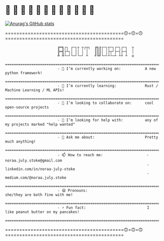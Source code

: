 # 🪷 🪷 🪷 🪷 🪷 🪷 🪷 🪷 🪷 🪷 🪷 🪷 

<!--
**noraa-july-stoke/noraa-july-stoke** is a ✨ _special_ ✨ repository because its `README.md` (this file) appears on your GitHub profile.

### - 🔭 I’m currently working on: A new python framework!
### - 🌱 I’m currently learning: Rust / Machine Learning / ML APIs!
### - 👯 I’m looking to collaborate on: cool open-source projects
### - 🤔 I’m looking for help with: any of my projects marked "help wanted"
### - 💬 Ask me about: Pretty much anything!
### - 📫 How to reach me: noraa.july.stoke@gmail.com
### - 😄 Pronouns: she/they are both fine with me!
### - ⚡ Fun fact: I like peanut butter on my pancakes!

-->



[![Anurag's GitHub stats](https://github-readme-stats.vercel.app/api?username=noraa-july-stoke&count_private=true&theme=cobalt)](https://github.com/anuraghazra/github-readme-stats)


==========================================🙃=🙃=🙃==========================================
```
                        ╔═╗┌┐ ┌─┐┬ ┬┌┬┐  ╔╗╔┌─┐┬─┐┌─┐┌─┐  ┬
                        ╠═╣├┴┐│ ││ │ │   ║║║│ │├┬┘├─┤├─┤  │
                        ╩ ╩└─┘└─┘└─┘ ┴   ╝╚╝└─┘┴└─┴ ┴┴ ┴  o
                        ====================================================================================
                        - 🔭 I’m currently working on:           A new python framework!
                        ====================================================================================
                        - 🌱 I’m currently learning:             Rust / Machine Learning / ML APIs!
                        ====================================================================================
                        - 👯 I’m looking to collaborate on:      cool open-source projects
                        ====================================================================================
                        - 🤔 I’m looking for help with:          any of my projects marked "help wanted"
                        ====================================================================================
                        - 💬 Ask me about:                       Pretty much anything!
                        ====================================================================================
                        - 📫 How to reach me:                    - noraa.july.stoke@gmail.com
                                                                 - linkedin.com/in/noraa-july-stoke
                                                                 - medium.com/@noraa.july.stoke
                        ====================================================================================
                        - 😄 Pronouns:                           she/they are both fine with me!
                        ====================================================================================
                        - ⚡ Fun fact:                            I like peanut butter on my pancakes!
                        ====================================================================================
```
==========================================🙃=🙃=🙃==========================================
